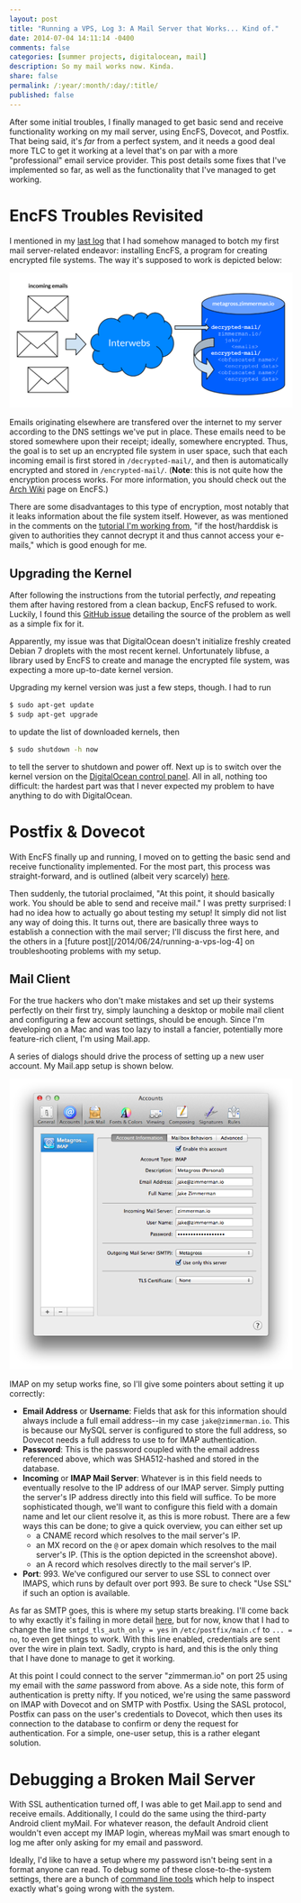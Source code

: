```yaml
---
layout: post
title: "Running a VPS, Log 3: A Mail Server that Works... Kind of."
date: 2014-07-04 14:11:14 -0400
comments: false
categories: [summer projects, digitalocean, mail]
description: So my mail works now. Kinda.
share: false
permalink: /:year/:month/:day/:title/
published: false
---
```


After some initial troubles, I finally managed to get basic send and receive functionality  working on my mail server, using EncFS, Dovecot, and Postfix. That being said, it's _far_ from a perfect system, and it needs a good deal more TLC to get it working at a level that's on par with a more "professional" email service provider. This post details some fixes that I've implemented so far, as well as the functionality that I've managed to get working.

<!-- more -->

# EncFS Troubles Revisited

I mentioned in my [last log][log-2] that I had somehow managed to botch my first mail server-related endeavor: installing EncFS, a program for creating encrypted file systems. The way it's supposed to work is depicted below:

[![](/assets/img/encfs.svg)](/assets/img/encfs.svg)

Emails originating elsewhere are transfered over the internet to my server according to the DNS settings we've put in place. These emails need to be stored somewhere upon their receipt; ideally, somewhere encrypted. Thus, the goal is to set up an encrypted file system in user space, such that each incoming email is first stored in `/decrypted-mail/`, and then is automatically encrypted and stored in `/encrypted-mail/`. (__Note__: this is not quite how the encryption process works. For more information, you should check out the [Arch Wiki][encfs] page on EncFS.)

There are some disadvantages to this type of encryption, most notably that it leaks information about the file system itself. However, as was mentioned in the comments on the [tutorial I'm working from][nsa], "if the host/harddisk is given to authorities they cannot decrypt it and thus cannot access your e-mails," which is good enough for me.

## Upgrading the Kernel

After following the instructions from the tutorial perfectly, _and_ repeating them after having restored from a clean backup, EncFS refused to work. Luckily, I found this [GitHub issue][issue] detailing the source of the problem as well as a simple fix for it.

Apparently, my issue was that DigitalOcean doesn't initialize freshly created Debian 7 droplets with the most recent kernel. Unfortunately libfuse, a library used by EncFS to create and manage the encrypted file system, was expecting a more up-to-date kernel version.

Upgrading my kernel version was just a few steps, though. I had to run

```bash
$ sudo apt-get update
$ sudp apt-get upgrade
```

to update the list of downloaded kernels, then

```bash
$ sudo shutdown -h now
```
to tell the server to shutdown and power off. Next up is to switch over the kernel version on the [DigitalOcean control panel][solution]. All in all, nothing too difficult: the hardest part was that I never expected my problem to have anything to do with DigitalOcean.

# Postfix & Dovecot

With EncFS finally up and running, I moved on to getting the basic send and receive functionality implemented. For the most part, this process was straight-forward, and is outlined (albeit very scarcely) [here][nsa].

Then suddenly, the tutorial proclaimed, "At this point, it should basically work. You should be able to send and receive mail." I was pretty surprised: I had no idea how to actually go about testing my setup! It simply did not list any way of doing this. It turns out, there are basically three ways to establish a connection with the mail server; I'll discuss the first here, and the others in a [future post][/2014/06/24/running-a-vps-log-4] on troubleshooting problems with my setup.

## Mail Client

For the true hackers who don't make mistakes and set up their systems perfectly on their first try, simply launching a desktop or mobile mail client and configuring a few account settings, should be enough. Since I'm developing on a Mac and was too lazy to install a fancier, potentially more feature-rich client, I'm using Mail.app.

A series of dialogs should drive the process of setting up a new user account. My Mail.app setup is shown below.

[![](/assets/img/imap-settings.png)](/assets/img/imap-settings.png)

IMAP on my setup works fine, so I'll give some pointers about setting it up correctly:

- __Email Address__ or __Username__: Fields that ask for this information should always include a full email address--in my case `jake@zimmerman.io`. This is because our MySQL server is configured to store the full address, so Dovecot needs a full address to use to for IMAP authentication.
- __Password__: This is the password coupled with the email address referenced above, which was SHA512-hashed and stored in the database.
- __Incoming__ or __IMAP Mail Server__: Whatever is in this field needs to eventually resolve to the IP address of our IMAP server. Simply putting the server's IP address directly into this field will suffice. To be more sophisticated though, we'll want to configure this field with a domain name and let our client resolve it, as this is more robust. There are a few ways this can be done; to give a quick overview, you can either set up
    - a CNAME record which resolves to the mail server's IP.
    - an MX record on the `@` or apex domain which resolves to the mail server's IP. (This is the option depicted in the screenshot above).
    - an A record which resolves directly to the mail server's IP.
- __Port__: 993. We've configured our server to use SSL to connect over IMAPS, which runs by default over port 993. Be sure to check "Use SSL" if such an option is available.

As far as SMTP goes, this is where my setup starts breaking. I'll come back to why exactly it's failing in more detail [here][debugging], but for now, know that I had to change the line `smtpd_tls_auth_only = yes` in `/etc/postfix/main.cf` to `... = no`, to even get things to work. With this line enabled, credentials are sent over the wire in plain text. Sadly, crypto is hard, and this is the only thing that I have done to manage to get it working.

At this point I could connect to the server "zimmerman.io" on port 25 using my email with the _same_ password from above. As a side note, this form of authentication is pretty nifty. If you noticed, we're using the same password on IMAP with Dovecot and on SMTP with Postfix. Using the SASL protocol, Postfix can pass on the user's credentials to Dovecot, which then uses its connection to the database to confirm or deny the request for authentication. For a simple, one-user setup, this is a rather elegant solution.

# Debugging a Broken Mail Server

With SSL authentication turned off, I was able to get Mail.app to send and receive emails. Additionally, I could do the same using the third-party Android client myMail. For whatever reason, the default Android client wouldn't even accept my IMAP login, whereas myMail was smart enough to log me after only asking for my email and password.

Ideally, I'd like to have a setup where my password isn't being sent in a format anyone can read. To debug some of these close-to-the-system settings, there are a bunch of [command line tools][debugging] which help to inspect exactly what's going wrong with the system.

[log-2]: /2014/06/24/running-a-vps-log-2
[encfs]: https://wiki.archlinux.org/index.php/EncFS
[nsa]: http://sealedabstract.com/code/nsa-proof-your-e-mail-in-2-hours/
[issue]: https://github.com/al3x/sovereign/issues/147#issuecomment-43849647
[solution]: https://www.digitalocean.com/community/tutorials/how-to-update-a-digitalocean-server-s-kernel-using-the-control-panel
[sasl]: http://en.wikipedia.org/wiki/Simple_Authentication_and_Security_Layer
[debugging]: /2014/07/05/running-a-vps-log-4


